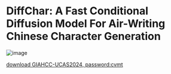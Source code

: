 # DiffChar: A Fast Conditional Diffusion Model For Air-Writing Chinese Character Generation
![image]()


[download GIAHCC-UCAS2024, password:cvmt](https://pan.baidu.com/s/1dQ4QouOD6BSYJMCewj4kgQ)
